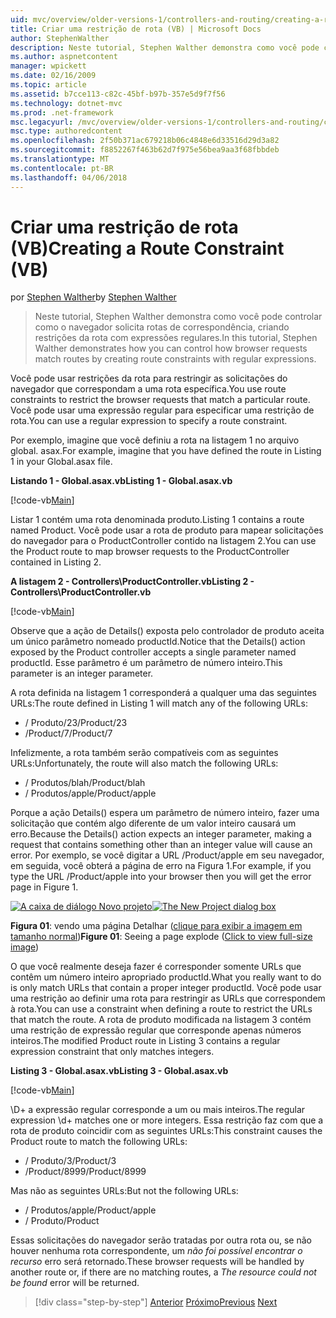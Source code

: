 ```yaml
---
uid: mvc/overview/older-versions-1/controllers-and-routing/creating-a-route-constraint-vb
title: Criar uma restrição de rota (VB) | Microsoft Docs
author: StephenWalther
description: Neste tutorial, Stephen Walther demonstra como você pode controlar como o navegador solicita rotas de correspondência, criando restrições da rota com expressões regulares.
ms.author: aspnetcontent
manager: wpickett
ms.date: 02/16/2009
ms.topic: article
ms.assetid: b7cce113-c82c-45bf-b97b-357e5d9f7f56
ms.technology: dotnet-mvc
ms.prod: .net-framework
msc.legacyurl: /mvc/overview/older-versions-1/controllers-and-routing/creating-a-route-constraint-vb
msc.type: authoredcontent
ms.openlocfilehash: 2f50b371ac679218b06c4848e6d33516d29d3a82
ms.sourcegitcommit: f8852267f463b62d7f975e56bea9aa3f68fbbdeb
ms.translationtype: MT
ms.contentlocale: pt-BR
ms.lasthandoff: 04/06/2018
---
```

<a name="creating-a-route-constraint-vb"></a><span data-ttu-id="0b7a0-103">Criar uma restrição de rota (VB)</span><span class="sxs-lookup"><span data-stu-id="0b7a0-103">Creating a Route Constraint (VB)</span></span>
====================
<span data-ttu-id="0b7a0-104">por [Stephen Walther](https://github.com/StephenWalther)</span><span class="sxs-lookup"><span data-stu-id="0b7a0-104">by [Stephen Walther](https://github.com/StephenWalther)</span></span>

> <span data-ttu-id="0b7a0-105">Neste tutorial, Stephen Walther demonstra como você pode controlar como o navegador solicita rotas de correspondência, criando restrições da rota com expressões regulares.</span><span class="sxs-lookup"><span data-stu-id="0b7a0-105">In this tutorial, Stephen Walther demonstrates how you can control how browser requests match routes by creating route constraints with regular expressions.</span></span>


<span data-ttu-id="0b7a0-106">Você pode usar restrições da rota para restringir as solicitações do navegador que correspondam a uma rota específica.</span><span class="sxs-lookup"><span data-stu-id="0b7a0-106">You use route constraints to restrict the browser requests that match a particular route.</span></span> <span data-ttu-id="0b7a0-107">Você pode usar uma expressão regular para especificar uma restrição de rota.</span><span class="sxs-lookup"><span data-stu-id="0b7a0-107">You can use a regular expression to specify a route constraint.</span></span>

<span data-ttu-id="0b7a0-108">Por exemplo, imagine que você definiu a rota na listagem 1 no arquivo global. asax.</span><span class="sxs-lookup"><span data-stu-id="0b7a0-108">For example, imagine that you have defined the route in Listing 1 in your Global.asax file.</span></span>

<span data-ttu-id="0b7a0-109">**Listando 1 - Global.asax.vb**</span><span class="sxs-lookup"><span data-stu-id="0b7a0-109">**Listing 1 - Global.asax.vb**</span></span>

[!code-vb[Main](creating-a-route-constraint-vb/samples/sample1.vb)]

<span data-ttu-id="0b7a0-110">Listar 1 contém uma rota denominada produto.</span><span class="sxs-lookup"><span data-stu-id="0b7a0-110">Listing 1 contains a route named Product.</span></span> <span data-ttu-id="0b7a0-111">Você pode usar a rota de produto para mapear solicitações do navegador para o ProductController contido na listagem 2.</span><span class="sxs-lookup"><span data-stu-id="0b7a0-111">You can use the Product route to map browser requests to the ProductController contained in Listing 2.</span></span>

<span data-ttu-id="0b7a0-112">**A listagem 2 - Controllers\ProductController.vb**</span><span class="sxs-lookup"><span data-stu-id="0b7a0-112">**Listing 2 - Controllers\ProductController.vb**</span></span>

[!code-vb[Main](creating-a-route-constraint-vb/samples/sample2.vb)]

<span data-ttu-id="0b7a0-113">Observe que a ação de Details() exposta pelo controlador de produto aceita um único parâmetro nomeado productId.</span><span class="sxs-lookup"><span data-stu-id="0b7a0-113">Notice that the Details() action exposed by the Product controller accepts a single parameter named productId.</span></span> <span data-ttu-id="0b7a0-114">Esse parâmetro é um parâmetro de número inteiro.</span><span class="sxs-lookup"><span data-stu-id="0b7a0-114">This parameter is an integer parameter.</span></span>

<span data-ttu-id="0b7a0-115">A rota definida na listagem 1 corresponderá a qualquer uma das seguintes URLs:</span><span class="sxs-lookup"><span data-stu-id="0b7a0-115">The route defined in Listing 1 will match any of the following URLs:</span></span>

- <span data-ttu-id="0b7a0-116">/ Produto/23</span><span class="sxs-lookup"><span data-stu-id="0b7a0-116">/Product/23</span></span>
- <span data-ttu-id="0b7a0-117">/Product/7</span><span class="sxs-lookup"><span data-stu-id="0b7a0-117">/Product/7</span></span>

<span data-ttu-id="0b7a0-118">Infelizmente, a rota também serão compatíveis com as seguintes URLs:</span><span class="sxs-lookup"><span data-stu-id="0b7a0-118">Unfortunately, the route will also match the following URLs:</span></span>

- <span data-ttu-id="0b7a0-119">/ Produtos/blah</span><span class="sxs-lookup"><span data-stu-id="0b7a0-119">/Product/blah</span></span>
- <span data-ttu-id="0b7a0-120">/ Produtos/apple</span><span class="sxs-lookup"><span data-stu-id="0b7a0-120">/Product/apple</span></span>

<span data-ttu-id="0b7a0-121">Porque a ação Details() espera um parâmetro de número inteiro, fazer uma solicitação que contém algo diferente de um valor inteiro causará um erro.</span><span class="sxs-lookup"><span data-stu-id="0b7a0-121">Because the Details() action expects an integer parameter, making a request that contains something other than an integer value will cause an error.</span></span> <span data-ttu-id="0b7a0-122">Por exemplo, se você digitar a URL /Product/apple em seu navegador, em seguida, você obterá a página de erro na Figura 1.</span><span class="sxs-lookup"><span data-stu-id="0b7a0-122">For example, if you type the URL /Product/apple into your browser then you will get the error page in Figure 1.</span></span>


<span data-ttu-id="0b7a0-123">[![A caixa de diálogo Novo projeto](creating-a-route-constraint-vb/_static/image1.jpg)](creating-a-route-constraint-vb/_static/image1.png)</span><span class="sxs-lookup"><span data-stu-id="0b7a0-123">[![The New Project dialog box](creating-a-route-constraint-vb/_static/image1.jpg)](creating-a-route-constraint-vb/_static/image1.png)</span></span>

<span data-ttu-id="0b7a0-124">**Figura 01**: vendo uma página Detalhar ([clique para exibir a imagem em tamanho normal](creating-a-route-constraint-vb/_static/image2.png))</span><span class="sxs-lookup"><span data-stu-id="0b7a0-124">**Figure 01**: Seeing a page explode ([Click to view full-size image](creating-a-route-constraint-vb/_static/image2.png))</span></span>


<span data-ttu-id="0b7a0-125">O que você realmente deseja fazer é corresponder somente URLs que contêm um número inteiro apropriado productId.</span><span class="sxs-lookup"><span data-stu-id="0b7a0-125">What you really want to do is only match URLs that contain a proper integer productId.</span></span> <span data-ttu-id="0b7a0-126">Você pode usar uma restrição ao definir uma rota para restringir as URLs que correspondem à rota.</span><span class="sxs-lookup"><span data-stu-id="0b7a0-126">You can use a constraint when defining a route to restrict the URLs that match the route.</span></span> <span data-ttu-id="0b7a0-127">A rota de produto modificada na listagem 3 contém uma restrição de expressão regular que corresponde apenas números inteiros.</span><span class="sxs-lookup"><span data-stu-id="0b7a0-127">The modified Product route in Listing 3 contains a regular expression constraint that only matches integers.</span></span>

<span data-ttu-id="0b7a0-128">**Listing 3 - Global.asax.vb**</span><span class="sxs-lookup"><span data-stu-id="0b7a0-128">**Listing 3 - Global.asax.vb**</span></span>

[!code-vb[Main](creating-a-route-constraint-vb/samples/sample3.vb)]

<span data-ttu-id="0b7a0-129">\D+ a expressão regular corresponde a um ou mais inteiros.</span><span class="sxs-lookup"><span data-stu-id="0b7a0-129">The regular expression \d+ matches one or more integers.</span></span> <span data-ttu-id="0b7a0-130">Essa restrição faz com que a rota de produto coincidir com as seguintes URLs:</span><span class="sxs-lookup"><span data-stu-id="0b7a0-130">This constraint causes the Product route to match the following URLs:</span></span>

- <span data-ttu-id="0b7a0-131">/ Produto/3</span><span class="sxs-lookup"><span data-stu-id="0b7a0-131">/Product/3</span></span>
- <span data-ttu-id="0b7a0-132">/Product/8999</span><span class="sxs-lookup"><span data-stu-id="0b7a0-132">/Product/8999</span></span>

<span data-ttu-id="0b7a0-133">Mas não as seguintes URLs:</span><span class="sxs-lookup"><span data-stu-id="0b7a0-133">But not the following URLs:</span></span>

- <span data-ttu-id="0b7a0-134">/ Produtos/apple</span><span class="sxs-lookup"><span data-stu-id="0b7a0-134">/Product/apple</span></span>
- <span data-ttu-id="0b7a0-135">/ Produto</span><span class="sxs-lookup"><span data-stu-id="0b7a0-135">/Product</span></span>

<span data-ttu-id="0b7a0-136">Essas solicitações do navegador serão tratadas por outra rota ou, se não houver nenhuma rota correspondente, um *não foi possível encontrar o recurso* erro será retornado.</span><span class="sxs-lookup"><span data-stu-id="0b7a0-136">These browser requests will be handled by another route or, if there are no matching routes, a *The resource could not be found* error will be returned.</span></span>

> [!div class="step-by-step"]
> <span data-ttu-id="0b7a0-137">[Anterior](creating-custom-routes-vb.md)
> [Próximo](creating-a-custom-route-constraint-vb.md)</span><span class="sxs-lookup"><span data-stu-id="0b7a0-137">[Previous](creating-custom-routes-vb.md)
[Next](creating-a-custom-route-constraint-vb.md)</span></span>
